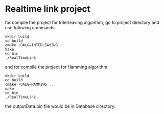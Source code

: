 # Realtime link project
for compile the project for Interleaving algorithm, go to project directory and use folowing commands:
```
mkdir build
cd build
cmake -DALG=INTERLEAVING ..
make
cd bin
./RealTimeLink
```
and for compile the project for Hamming algorithm:
```
mkdir build
cd build
cmake -DALG=HAMMING ..
make
cd bin
./RealTimeLink
```
the outputData.bin file would be in Database directory.
